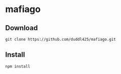 # mafiago

## Download
```
git clone https://github.com/duddl425/mafiago.git
```

## Install
```
npm install
```

